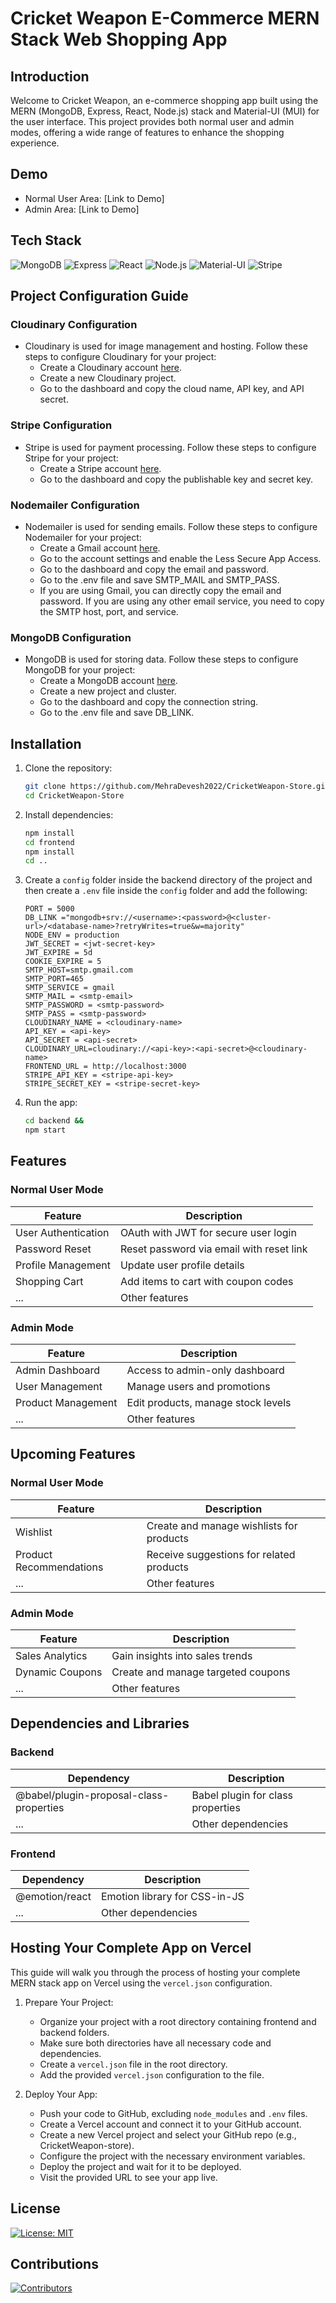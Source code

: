 # Cricket Weapon E-Commerce MERN Stack Web Shopping App

## Introduction

Welcome to Cricket Weapon, an e-commerce shopping app built using the MERN (MongoDB, Express, React, Node.js) stack and Material-UI (MUI) for the user interface. This project provides both normal user and admin modes, offering a wide range of features to enhance the shopping experience.

## Demo

- Normal User Area: [Link to Demo]
- Admin Area: [Link to Demo]

## Tech Stack

![MongoDB](https://img.shields.io/badge/-MongoDB-green) ![Express](https://img.shields.io/badge/-Express-blue) ![React](https://img.shields.io/badge/-React-blue) ![Node.js](https://img.shields.io/badge/-Node.js-green) ![Material-UI](https://img.shields.io/badge/-Material--UI-blue) ![Stripe](https://img.shields.io/badge/-Stripe-blue)

## Project Configuration Guide

### Cloudinary Configuration

- Cloudinary is used for image management and hosting. Follow these steps to configure Cloudinary for your project:
    - Create a Cloudinary account [here](https://cloudinary.com/).
    - Create a new Cloudinary project.
    - Go to the dashboard and copy the cloud name, API key, and API secret.

### Stripe Configuration

- Stripe is used for payment processing. Follow these steps to configure Stripe for your project:
    - Create a Stripe account [here](https://stripe.com/).
    - Go to the dashboard and copy the publishable key and secret key.

### Nodemailer Configuration

- Nodemailer is used for sending emails. Follow these steps to configure Nodemailer for your project:
    - Create a Gmail account [here](https://mail.google.com/).
    - Go to the account settings and enable the Less Secure App Access.
    - Go to the dashboard and copy the email and password.
    - Go to the .env file and save SMTP_MAIL and SMTP_PASS.
    - If you are using Gmail, you can directly copy the email and password. If you are using any other email service, you need to copy the SMTP host, port, and service.

### MongoDB Configuration

- MongoDB is used for storing data. Follow these steps to configure MongoDB for your project:
    - Create a MongoDB account [here](https://www.mongodb.com/).
    - Create a new project and cluster.
    - Go to the dashboard and copy the connection string.
    - Go to the .env file and save DB_LINK.

## Installation

1. Clone the repository:
    ```bash
    git clone https://github.com/MehraDevesh2022/CricketWeapon-Store.git
    cd CricketWeapon-Store
    ```
2. Install dependencies:
    ```bash
    npm install
    cd frontend
    npm install
    cd ..
    ```
3. Create a `config` folder inside the backend directory of the project and then create a `.env` file inside the `config` folder and add the following:
    ```dotenv
    PORT = 5000
    DB_LINK ="mongodb+srv://<username>:<password>@<cluster-url>/<database-name>?retryWrites=true&w=majority"
    NODE_ENV = production
    JWT_SECRET = <jwt-secret-key>
    JWT_EXPIRE = 5d
    COOKIE_EXPIRE = 5
    SMTP_HOST=smtp.gmail.com
    SMTP_PORT=465
    SMTP_SERVICE = gmail
    SMTP_MAIL = <smtp-email>
    SMTP_PASSWORD = <smtp-password>
    SMTP_PASS = <smtp-password>
    CLOUDINARY_NAME = <cloudinary-name>
    API_KEY = <api-key>
    API_SECRET = <api-secret>
    CLOUDINARY_URL=cloudinary://<api-key>:<api-secret>@<cloudinary-name>
    FRONTEND_URL = http://localhost:3000
    STRIPE_API_KEY = <stripe-api-key>
    STRIPE_SECRET_KEY = <stripe-secret-key>
    ```

4. Run the app:
    ```bash
    cd backend &&
    npm start
    ```

## Features

### Normal User Mode

| Feature             | Description                                      |
| ------------------- | ------------------------------------------------ |
| User Authentication | OAuth with JWT for secure user login            |
| Password Reset      | Reset password via email with reset link        |
| Profile Management  | Update user profile details                     |
| Shopping Cart       | Add items to cart with coupon codes             |
| ...                 | Other features                                 |

### Admin Mode

| Feature                 | Description                                  |
| ----------------------- | -------------------------------------------- |
| Admin Dashboard         | Access to admin-only dashboard              |
| User Management         | Manage users and promotions                 |
| Product Management      | Edit products, manage stock levels          |
| ...                     | Other features                             |

## Upcoming Features

### Normal User Mode

| Feature                 | Description                                 |
| ----------------------- | ------------------------------------------- |
| Wishlist                | Create and manage wishlists for products    |
| Product Recommendations | Receive suggestions for related products    |
| ...                     | Other features                             |

### Admin Mode

| Feature                 | Description                                 |
| ----------------------- | ------------------------------------------- |
| Sales Analytics         | Gain insights into sales trends             |
| Dynamic Coupons         | Create and manage targeted coupons         |
| ...                     | Other features                             |

## Dependencies and Libraries

### Backend

| Dependency              | Description                                   |
| ----------------------- | --------------------------------------------- |
| @babel/plugin-proposal-class-properties | Babel plugin for class properties    |
| ...                     | Other dependencies                         |

### Frontend

| Dependency              | Description                                   |
| ----------------------- | --------------------------------------------- |
| @emotion/react          | Emotion library for CSS-in-JS                |
| ...                     | Other dependencies                         |

## Hosting Your Complete App on Vercel

This guide will walk you through the process of hosting your complete MERN stack app on Vercel using the `vercel.json` configuration.

1. Prepare Your Project:
    - Organize your project with a root directory containing frontend and backend folders.
    - Make sure both directories have all necessary code and dependencies.
    - Create a `vercel.json` file in the root directory.
    - Add the provided `vercel.json` configuration to the file.

2. Deploy Your App:
    - Push your code to GitHub, excluding `node_modules` and `.env` files.
    - Create a Vercel account and connect it to your GitHub account.
    - Create a new Vercel project and select your GitHub repo (e.g., CricketWeapon-store).
    - Configure the project with the necessary environment variables.
    - Deploy the project and wait for it to be deployed.
    - Visit the provided URL to see your app live.

## License

[![License: MIT](https://img.shields.io/badge/License-MIT-yellow.svg)](https://opensource.org/licenses/MIT)

## Contributions

[![Contributors](https://img.shields.io/github/contributors/Naereen/StrapDown.js.svg)]()
